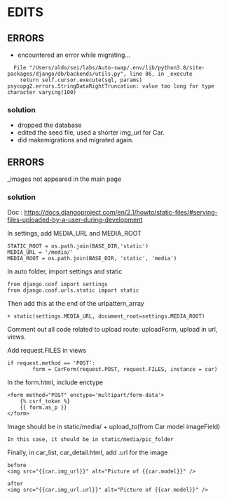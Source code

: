 # EDITS

## ERRORS

- encountered an error while migrating...

```
  File "/Users/aldo/sei/labs/Auto-swap/.env/lib/python3.8/site-packages/django/db/backends/utils.py", line 86, in _execute
    return self.cursor.execute(sql, params)
psycopg2.errors.StringDataRightTruncation: value too long for type character varying(100)
```

### solution

- dropped the database
- edited the seed file, used a shorter img_url for Car.
- did makemigrations and migrated again.

## ERRORS
_images not appeared in the main page

### solution
Doc : https://docs.djangoproject.com/en/2.1/howto/static-files/#serving-files-uploaded-by-a-user-during-development

In settings, add MEDIA_URL and MEDIA_ROOT
```
STATIC_ROOT = os.path.join(BASE_DIR,'static')
MEDIA_URL = '/media/'
MEDIA_ROOT = os.path.join(BASE_DIR, 'static', 'media')
```

In auto folder, import settings and static
```
from django.conf import settings
from django.conf.urls.static import static
```
Then add this at the end of the urlpattern_array
```
+ static(settings.MEDIA_URL, document_root=settings.MEDIA_ROOT)
```

Comment out all code related to upload route: uploadForm, upload in url, views.

Add request.FILES in views
```
if request.method == 'POST':
        form = CarForm(request.POST, request.FILES, instance = car)
```

In the form.html, include enctype
```
<form method="POST" enctype='multipart/form-data'>
    {% csrf_token %}
    {{ form.as_p }}
</form>
```

Image should be in static/media/ + upload_to(from Car model imageField)
```
In this case, it should be in static/media/pic_folder
```

Finally, in car_list, car_detail.html, add .url for the image
```
before 
<img src="{{car.img_url}}" alt="Picture of {{car.model}}" />

after
<img src="{{car.img_url.url}}" alt="Picture of {{car.model}}" />
```



